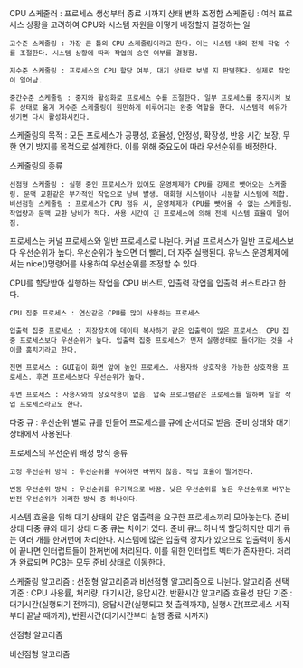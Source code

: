 CPU 스케줄러 : 프로세스 생성부터 종료 시까지 상태 변화 조정함
스케줄링 : 여러 프로세스 상황을 고려하여 CPU와 시스템 자원을 어떻게 배정할지 결정하는 일

    고수준 스케줄링 : 가장 큰 틀의 CPU 스케줄링이라고 한다. 이는 시스템 내의 전체 작업 수를 조절한다. 시스템 상황에 따라 작업의 승인 여부를 결정함.

    저수준 스케줄링 : 프로세스의 CPU 할당 여부, 대기 상태로 보낼 지 판별한다. 실제로 작업이 일어남.

    중간수준 스케줄링 : 중지와 활성화로 프로세스 수를 조절한다. 일부 프로세스를 중지시켜 보류 상태로 옮겨 저수준 스케줄링이 원만하게 이루어지는 완충 역할을 한다. 시스템적 여유가 생기면 다시 활성화시킨다.

스케줄링의 목적 : 모든 프로세스가 공평성, 효율성, 안정성, 확장성, 반응 시간 보장, 무한 연기 방지를 목적으로 설계한다. 이를 위해 중요도에 따라 우선순위를 배정한다.

스케줄링의 종류

    선점형 스케줄링 : 실행 중인 프로세스가 있어도 운영체제가 CPU를 강제로 뺏어오는 스케줄링. 문맥 교환같은 부가적인 작업으로 낭비 발생. 대화형 시스템이나 시분할 시스템에 적합.
    비선점형 스케줄링 : 프로세스가 CPU 점유 시, 운영체제가 CPU를 뺏어올 수 없는 스케줄링. 작업량과 문맥 교환 낭비가 적다. 사용 시간이 긴 프로세스에 의해 전체 시스템 효율이 떨어짐.

프로세스는 커널 프로세스와 일반 프로세스로 나뉜다. 커널 프로세스가 일반 프로세스보다 우선순위가 높다. 우선순위가 높으면 더 빨리, 더 자주 실행된다. 유닉스 운영체제에서는 nice()명령어를 사용하여 우선순위를 조정할 수 있다.

CPU를 할당받아 실행하는 작업을 CPU 버스트, 입출력 작업을 입출력 버스트라고 한다.
    
    CPU 집중 프로세스 : 연산같은 CPU를 많이 사용하는 프로세스
    
    입출력 집중 프로세스 : 저장장치에 데이터 복사하기 같은 입출력이 많은 프로세스. CPU 집중 프로세스보다 우선순위가 높다. 입출력 집중 프로세스가 먼저 실행상태로 들어가는 것을 사이클 훔치기라고 한다.

    전면 프로세스 : GUI같이 화면 앞에 높인 프로세스. 사용자와 상호작용 가능한 상호작용 프로세스. 후면 프로세스보다 우선순위가 높다.

    후면 프로세스 : 사용자와의 상호작용이 없음. 압축 프로그램같은 프로세스를 말하며 일괄 작업 프로세스라고도 한다.

다중 큐 : 우선순위 별로 큐를 만들어 프로세스를 큐에 순서대로 받음. 준비 상태와 대기 상태에서 사용된다.

프로세스의 우선순위 배정 방식 종류

    고정 우선순위 방식 : 우선순위를 부여하면 바뀌지 않음. 작업 효율이 떨어진다.

    변동 우선순위 방식 : 우선순위를 유기적으로 바꿈. 낮은 우선순위를 높은 우선순위로 바꾸는 반전 우선순위가 이러한 방식 중 하나이다.

시스템 효율을 위해 대기 상태의 같은 입출력을 요구한 프로세스끼리 모아놓는다. 준비 상태 다중 큐와 대기 상태 다중 큐는 차이가 있다. 준비 큐느 하나씩 할당하지만 대기 큐는 여러 개를 한꺼번에 처리한다. 시스템에 많은 입출력 장치가 있으므로 입출력이 동시에 끝나면 인터럽트들이 한꺼번에 처리된다. 이를 위한 인터럽트 벡터가 존자한다. 처리가 완료되면 PCB는 모두 준비 상태로 이동한다. 

스케줄링 알고리즘 : 선점형 알고리즘과 비선점형 알고리즘으로 나뉜다.
알고리즘 선택 기준 : CPU 사용률, 처리량, 대기시간, 응답시간, 반환시간
알고리즘 효율성 판단 기준 : 대기시간(실행되기 전까지), 응답시간(실행되고 첫 출력까지), 실행시간(프로세스 시작부터 끝날 때까지), 반환시간(대기시간부터 실행 종료 시까지)

선점형 알고리즘 


비선점형 알고리즘

